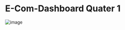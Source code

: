 # E-Com-Dashboard  Quater 1
![image](https://github.com/user-attachments/assets/62518a24-469c-414e-88e1-3d4dcf79e376)

